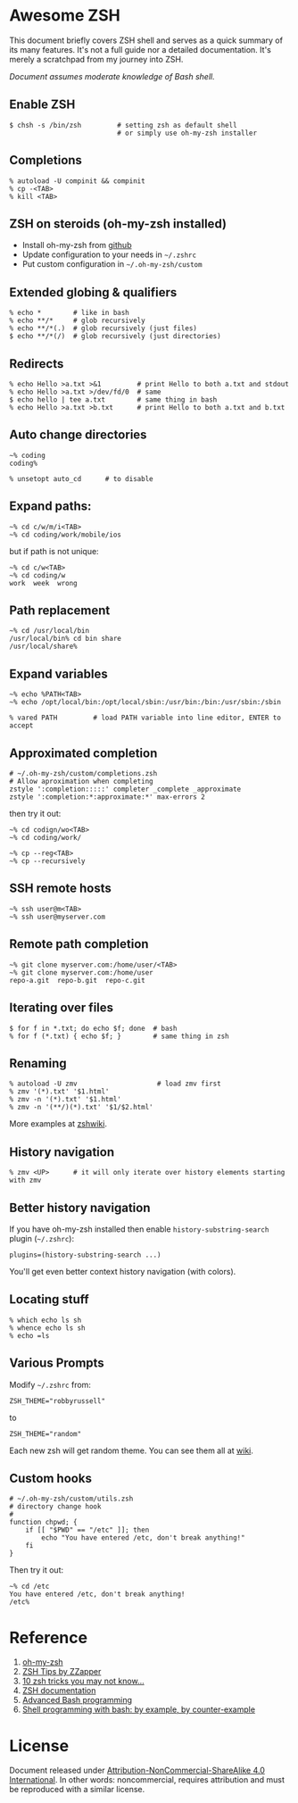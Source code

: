 Awesome ZSH
===========
This document briefly covers ZSH shell and serves as a quick summary of its many features. It's not a full guide nor a detailed documentation. It's merely a scratchpad from my journey into ZSH. 

*Document assumes moderate knowledge of Bash shell.*

## Enable ZSH

	$ chsh -s /bin/zsh         # setting zsh as default shell
	                           # or simply use oh-my-zsh installer

## Completions

	% autoload -U compinit && compinit
	% cp -<TAB>
	% kill <TAB>

## ZSH on steroids (oh-my-zsh installed)

 - Install oh-my-zsh from [github](https://github.com/robbyrussell/oh-my-zsh)
 - Update configuration to your needs in `~/.zshrc`
 - Put custom configuration in `~/.oh-my-zsh/custom`

## Extended globing & qualifiers

	% echo *        # like in bash
	% echo **/*     # glob recursively
	% echo **/*(.)  # glob recursively (just files)
	$ echo **/*(/)  # glob recursively (just directories)

## Redirects

	% echo Hello >a.txt >&1         # print Hello to both a.txt and stdout
	% echo Hello >a.txt >/dev/fd/0  # same
	$ echo hello | tee a.txt        # same thing in bash
	% echo Hello >a.txt >b.txt      # print Hello to both a.txt and b.txt

## Auto change directories

	~% coding
	coding% 

	% unsetopt auto_cd      # to disable

## Expand paths:

	~% cd c/w/m/i<TAB>
    ~% cd coding/work/mobile/ios

but if path is not unique:

	~% cd c/w<TAB>
	~% cd coding/w
	work  week  wrong

## Path replacement

	~% cd /usr/local/bin
	/usr/local/bin% cd bin share
	/usr/local/share%

## Expand variables

	~% echo %PATH<TAB>
	~% echo /opt/local/bin:/opt/local/sbin:/usr/bin:/bin:/usr/sbin:/sbin

	% vared PATH         # load PATH variable into line editor, ENTER to accept

## Approximated completion

    # ~/.oh-my-zsh/custom/completions.zsh
    # Allow aproximation when completing
    zstyle ':completion:::::' completer _complete _approximate
    zstyle ':completion:*:approximate:*' max-errors 2

then try it out:

	~% cd codign/wo<TAB>
    ~% cd coding/work/

	~% cp --reg<TAB>
	~% cp --recursively

## SSH remote hosts

	~% ssh user@m<TAB>
    ~% ssh user@myserver.com

## Remote path completion

	~% git clone myserver.com:/home/user/<TAB>
    ~% git clone myserver.com:/home/user
    repo-a.git  repo-b.git  repo-c.git

## Iterating over files

	$ for f in *.txt; do echo $f; done  # bash
	% for f (*.txt) { echo $f; }        # same thing in zsh

## Renaming

	% autoload -U zmv                    # load zmv first
	% zmv '(*).txt' '$1.html'
	% zmv -n '(*).txt' '$1.html'
	% zmv -n '(**/)(*).txt' '$1/$2.html'

More examples at [zshwiki](http://zshwiki.org/home/builtin/functions/zmv).

## History navigation

	% zmv <UP>      # it will only iterate over history elements starting with zmv
	
## Better history navigation
If you have oh-my-zsh installed then enable ``history-substring-search`` plugin (``~/.zshrc``):

    plugins=(history-substring-search ...)	
    
You'll get even better context history navigation (with colors).

## Locating stuff
	
	% which echo ls sh
	% whence echo ls sh
	% echo =ls	

## Various Prompts

Modify `~/.zshrc` from:

	ZSH_THEME="robbyrussell"

to

	ZSH_THEME="random"

Each new zsh will get random theme. You can see them all at [wiki](https://github.com/robbyrussell/oh-my-zsh/wiki/themes).

## Custom hooks

    # ~/.oh-my-zsh/custom/utils.zsh
    # directory change hook
    #
    function chpwd; {
        if [[ "$PWD" == "/etc" ]]; then
    	    echo "You have entered /etc, don't break anything!"
        fi
    }
	
Then try it out:	
	
	~% cd /etc
    You have entered /etc, don't break anything!
    /etc%	


# Reference
1. [oh-my-zsh](https://github.com/robbyrussell/oh-my-zsh)
2. [ZSH Tips by ZZapper](http://www.rayninfo.co.uk/tips/zshtips.html)
3. [10 zsh tricks you may not know...](http://chneukirchen.org/blog/archive/2008/02/10-zsh-tricks-you-may-not-know.html)
4. [ZSH documentation](http://zsh.sourceforge.net/Guide/zshguide.html)
5. [Advanced Bash programming](http://www.tldp.org/LDP/abs/html/)
6. [Shell programming with bash: by example, by counter-example](http://matt.might.net/articles/bash-by-example/)

# License

Document released under [Attribution-NonCommercial-ShareAlike 4.0 International](http://creativecommons.org/licenses/by-nc-sa/4.0/deed.en_US). In other words: noncommercial, requires attribution and must be reproduced with a similar license.
